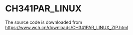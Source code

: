 # CH341PAR_LINUX
The source code is downloaded from https://www.wch.cn/downloads/CH341PAR_LINUX_ZIP.html
